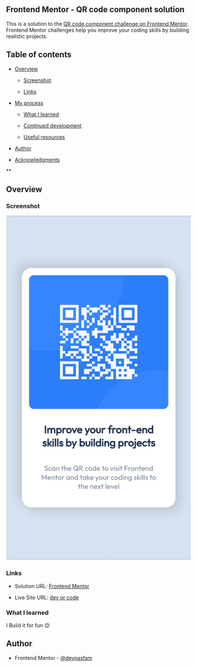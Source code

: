 
## Frontend Mentor - QR code component solution

This is a solution to the [QR code component challenge on Frontend Mentor](https://www.frontendmentor.io/challenges/qr-code-component-iux_sIO_H). Frontend Mentor challenges help you improve your coding skills by building realistic projects. 

## Table of contents

- [Overview](#overview)

  - [Screenshot](#screenshot)

  - [Links](#links)

- [My process](#my-process)

  - [What I learned](#what-i-learned)

  - [Continued development](#continued-development)

  - [Useful resources](#useful-resources)

- [Author](#author)

- [Acknowledgments](#acknowledgments)

**
## Overview

### Screenshot

![Screenshot](mobile.png)

### Links

- Solution URL: [Frontend Mentor](https://dev-qrcode.netlify.app/)

- Live Site URL: [dev qr code](https://dev-qrcode.netlify.app/)

### What I learned

I Build it for fun 😊 

## Author

- Frontend Mentor - [@devnasfam](https://www.frontendmentor.io/profile/devnasfam)
